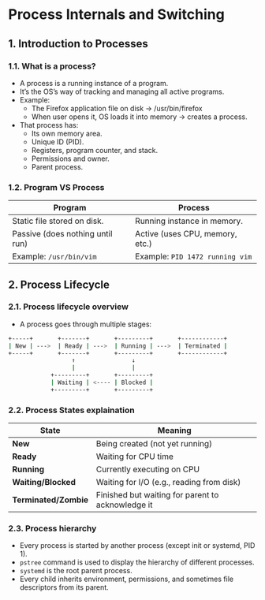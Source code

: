 # Process Internals and Switching

## 1. Introduction to Processes

### 1.1. What is a process?

- A process is a running instance of a program.
- It’s the OS’s way of tracking and managing all active programs.
- Example:
  - The Firefox application file on disk → /usr/bin/firefox
  - When user opens it, OS loads it into memory → creates a process.
- That process has:
  - Its own memory area.
  - Unique ID (PID).
  - Registers, program counter, and stack.
  - Permissions and owner.
  - Parent process.

### 1.2. Program VS Process

| Program | Process |
| - | - |
| Static file stored on disk. | Running instance in memory. |
| Passive (does nothing until run) | Active (uses CPU, memory, etc.) |
| Example: `/usr/bin/vim` | Example: `PID 1472 running vim` |

## 2. Process Lifecycle

### 2.1. Process lifecycle overview

- A process goes through multiple stages:

```bash
+-----+       +-------+       +---------+       +------------+
| New | --->  | Ready | --->  | Running | --->  | Terminated |
+-----+       +-------+       +---------+       +------------+
                  ↑                ↓
                  |                |
            +---------+       +---------+
            | Waiting | <---- | Blocked |
            +---------+       +---------+
```

### 2.2. Process States explaination

| State | Meaning |
| - | - |
| **New** | Being created (not yet running) |
| **Ready** | Waiting for CPU time |
| **Running** | Currently executing on CPU |
| **Waiting/Blocked** | Waiting for I/O (e.g., reading from disk) |
| **Terminated/Zombie** | Finished but waiting for parent to acknowledge it |

### 2.3. Process hierarchy

- Every process is started by another process (except init or systemd, PID 1).
- `pstree` command is used to display the hierarchy of different processes.
- `systemd` is the root parent process.
- Every child inherits environment, permissions, and sometimes file descriptors from its parent.
